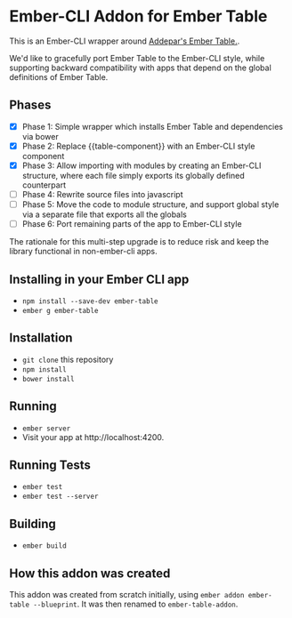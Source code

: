 # Ember-CLI Addon for Ember Table

This is an Ember-CLI wrapper around [Addepar's Ember Table.](https://github.com/Addepar/ember-table).

We'd like to gracefully port Ember Table to the Ember-CLI style, while
supporting backward compatibility with apps that depend on the global
definitions of Ember Table.

## Phases

- [x] Phase 1: Simple wrapper which installs Ember Table and dependencies via bower
- [x] Phase 2: Replace {{table-component}} with an Ember-CLI style component
- [x] Phase 3: Allow importing with modules by creating an Ember-CLI structure, where each file simply exports its globally defined counterpart
- [ ] Phase 4: Rewrite source files into javascript
- [ ] Phase 5: Move the code to module structure, and support global style via a separate file that exports all the globals
- [ ] Phase 6: Port remaining parts of the app to Ember-CLI style

The rationale for this multi-step upgrade is to reduce risk and keep the
library functional in non-ember-cli apps.

## Installing in your Ember CLI app

* `npm install --save-dev ember-table`
* `ember g ember-table`

## Installation

* `git clone` this repository
* `npm install`
* `bower install`

## Running

* `ember server`
* Visit your app at http://localhost:4200.

## Running Tests

* `ember test`
* `ember test --server`

## Building

* `ember build`

## How this addon was created

This addon was created from scratch initially, using `ember addon ember-table --blueprint`.
It was then renamed to `ember-table-addon`.
